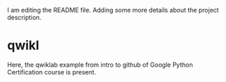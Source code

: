 I am editing the README file. Adding some more details about the project description.
# qwikl
Here, the qwiklab example from intro to github of Google Python Certification course is present.
